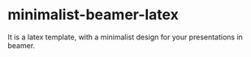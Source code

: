 # minimalist-beamer-latex
It is a latex template, with a minimalist design for your presentations in beamer. 

